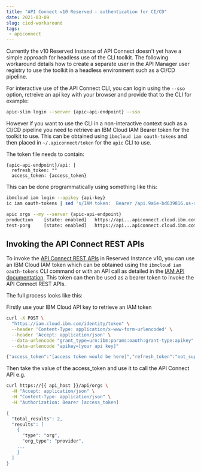 ```yaml
---
title: "API Connect v10 Reserved - authentication for CI/CD"
date: 2021-03-09
slug: cicd-workaround
tags: 
 - apiconnect
---
```


Currently the v10 Reserved Instance of API Connect doesn't yet have a simple approach for headless use of the CLI toolkit.  The following workaround details how to create a separate user in the API Manager user registry to use the toolkit in a headless environment such as a CI/CD pipeline.

<!--more-->

For interactive use of the API Connect CLI, you can login using the `--sso` option, retreive an api key with your browser and provide that to the CLI for example:

```bash
apic-slim login --server {apic-api-endpoint} --sso
```

However if you want to use the CLI in a non-interactive context such as a CI/CD pipeline you need to retrieve an IBM Cloud IAM Bearer token for the toolkit to use. This can be obtained using `ibmcloud iam oauth-tokens` and then placed in `~/.apiconnect/token` for the `apic` CLI to use.

The token file needs to contain:
```
{apic-api-endpoint}/api: |
  refresh_token: ""
  access_token: {access_token} 
```

This can be done programmatically using something like this:
```bash
ibmcloud iam login --apikey {api-key}
ic iam oauth-tokens | sed 's/IAM token:  Bearer /api.9a6e-bd639816.us-south.apiconnect.cloud.ibm.com\/api: |\n  refresh_token: ""\n  access_token: /' > ~/.apiconnect/token

apic orgs --my --server {apic-api-endpoint}
production    [state: enabled]   https://api...apiconnect.cloud.ibm.com/api/orgs/9123ae60-427c-4997-8a6b-ddd75b169bfb
test-porg     [state: enabled]   https://api...apiconnect.cloud.ibm.com/api/orgs/b73708ea-a7b5-4d27-b562-80767e0b238e
```



## Invoking the API Connect REST APIs

To invoke the [API Connect REST APIs]() in Reserved Instance v10, you can use an IBM Cloud IAM token which can be obtained using the `ibmcloud iam oauth-tokens` CLI command or with an API call as detailed in the [IAM API documentation](https://cloud.ibm.com/apidocs/iam-identity-token-api#authentication).  This token can then be used as a bearer token to invoke the API Connect REST APIs.

The full process looks like this:

Firstly use your IBM Cloud API key to retrieve an IAM token

```bash
curl -X POST \
  "https://iam.cloud.ibm.com/identity/token" \
  --header 'Content-Type: application/x-www-form-urlencoded' \
  --header 'Accept: application/json' \
  --data-urlencode "grant_type=urn:ibm:params:oauth:grant-type:apikey" \
  --data-urlencode "apikey=[your api key]"

{"access_token":"[access token would be here]","refresh_token":"not_supported","token_type":"Bearer","expires_in":3600,"expiration":1615370557,"scope":"ibm openid"}
```

Then take the value of the access_token and use it to call the API Connect API e.g. 


```bash
curl https://{{ api_host }}/api/orgs \
  -H "Accept: application/json" \
  -H "Content-Type: application/json" \
  -H "Authorization: Bearer [access_token]

{
  "total_results": 2,
  "results": [
    {
      "type": "org",
      "org_type": "provider",
    ...
    }
  ]
}
```
